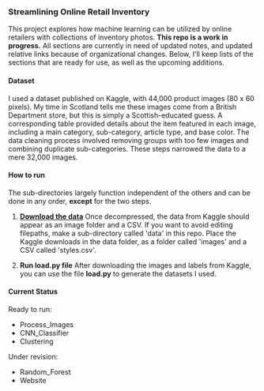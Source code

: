 ### Streamlining Online Retail Inventory

This project explores how machine learning can be utilized by online retailers with collections of inventory photos. **This repo is a work in progress.** All sections are currently in need of updated notes, and updated relative links because of organizational changes. Below, I'll keep lists of the sections that are ready for use, as well as the upcoming additions. 

#### Dataset
I used a dataset published on Kaggle, with 44,000 product images (80 x 60 pixels). My time in Scotland tells me these images come from a British Department store, but this is simply a Scottish-educated guess. A corresponding table provided details about the item featured in each image, including a main category, sub-category, article type, and base color. The data cleaning process involved removing groups with too few images and combining duplicate sub-categories. These steps narrowed the data to a mere 32,000 images. 

#### How to run 
The sub-directories largely function independent of the others and can be done in any order, **except** for the two steps.

1. [**Download the data**](https://www.kaggle.com/paramaggarwal/fashion-product-images-small)
Once decompressed, the data from Kaggle should appear as an image folder and a CSV.   If you want to avoid editing filepaths, make a sub-directory called 'data' in this repo. Place the Kaggle downloads in the data folder, as a folder called 'images' and a CSV called 'styles.csv'.

2. **Run load.py file** 
After downloading the images and labels from Kaggle, you can use the file **load.py** to generate the datasets I used.

#### Current Status 
Ready to run:
* Process_Images
* CNN_Classifier
* Clustering

Under revision:
* Random_Forest
* Website





